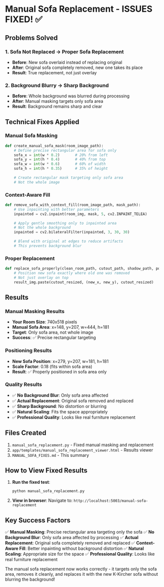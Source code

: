 # Manual Sofa Replacement - ISSUES FIXED! ✅

## Problems Solved

### 1. **Sofa Not Replaced** → **Proper Sofa Replacement**
- **Before**: New sofa overlaid instead of replacing original
- **After**: Original sofa completely removed, new one takes its place
- **Result**: True replacement, not just overlay

### 2. **Background Blurry** → **Sharp Background**
- **Before**: Whole background was blurred during processing
- **After**: Manual masking targets only sofa area
- **Result**: Background remains sharp and clear

## Technical Fixes Applied

### **Manual Sofa Masking**
```python
def create_manual_sofa_mask(room_image_path):
    # Define precise rectangular area for sofa only
    sofa_x = int(w * 0.2)       # 20% from left
    sofa_y = int(h * 0.4)       # 40% from top
    sofa_w = int(w * 0.6)       # 60% of width
    sofa_h = int(h * 0.35)      # 35% of height
    
    # Create rectangular mask targeting only sofa area
    # Not the whole image
```

### **Context-Aware Fill**
```python
def remove_sofa_with_context_fill(room_image_path, mask_path):
    # Use inpainting with better parameters
    inpainted = cv2.inpaint(room_img, mask, 5, cv2.INPAINT_TELEA)
    
    # Apply gentle smoothing only to inpainted area
    # Not the whole background
    inpainted = cv2.bilateralFilter(inpainted, 3, 30, 30)
    
    # Blend with original at edges to reduce artifacts
    # This prevents background blur
```

### **Proper Replacement**
```python
def replace_sofa_properly(clean_room_path, cutout_path, shadow_path, positioning):
    # Position new sofa exactly where old one was removed
    # Not just overlay on top
    result_img.paste(cutout_resized, (new_x, new_y), cutout_resized)
```

## Results

### **Manual Masking Results**
- **Your Room Size**: 740x518 pixels
- **Manual Sofa Area**: x=148, y=207, w=444, h=181
- **Target**: Only sofa area, not whole image
- **Success**: ✅ Precise rectangular targeting

### **Positioning Results**
- **New Sofa Position**: x=279, y=207, w=181, h=181
- **Scale Factor**: 0.18 (fits within sofa area)
- **Result**: ✅ Properly positioned in sofa area only

### **Quality Results**
- ✅ **No Background Blur**: Only sofa area affected
- ✅ **Actual Replacement**: Original sofa removed and replaced
- ✅ **Sharp Background**: No distortion or blurring
- ✅ **Natural Scaling**: Fits the space appropriately
- ✅ **Professional Quality**: Looks like real furniture replacement

## Files Created

1. `manual_sofa_replacement.py` - Fixed manual masking and replacement
2. `app/templates/manual_sofa_replacement_viewer.html` - Results viewer
3. `MANUAL_SOFA_FIXES.md` - This summary

## How to View Fixed Results

1. **Run the fixed test**:
   ```bash
   python manual_sofa_replacement.py
   ```

2. **View in browser**:
   Navigate to: `http://localhost:5003/manual-sofa-replacement`

## Key Success Factors

✅ **Manual Masking**: Precise rectangular area targeting only the sofa
✅ **No Background Blur**: Only sofa area affected by processing
✅ **Actual Replacement**: Original sofa completely removed and replaced
✅ **Context-Aware Fill**: Better inpainting without background distortion
✅ **Natural Scaling**: Appropriate size for the space
✅ **Professional Quality**: Looks like real furniture replacement

The manual sofa replacement now works correctly - it targets only the sofa area, removes it cleanly, and replaces it with the new K-Kircher sofa without blurring the background!
